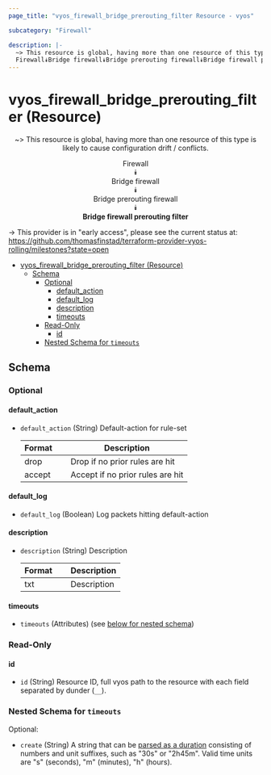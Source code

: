```yaml
---
page_title: "vyos_firewall_bridge_prerouting_filter Resource - vyos"

subcategory: "Firewall"

description: |-
  ~> This resource is global, having more than one resource of this type is likely to cause configuration drift / conflicts.
  Firewall⯯Bridge firewall⯯Bridge prerouting firewall⯯Bridge firewall prerouting filter
---
```


# vyos_firewall_bridge_prerouting_filter (Resource)
<center>

~> This resource is global, having more than one resource of this type is likely to cause configuration drift / conflicts.

Firewall  
⯯  
Bridge firewall  
⯯  
Bridge prerouting firewall  
⯯  
**Bridge firewall prerouting filter**


</center>

-> This provider is in "early access", please see the current status at: https://github.com/thomasfinstad/terraform-provider-vyos-rolling/milestones?state=open

<!--TOC-->

- [vyos_firewall_bridge_prerouting_filter (Resource)](#vyos_firewall_bridge_prerouting_filter-resource)
  - [Schema](#schema)
    - [Optional](#optional)
      - [default_action](#default_action)
      - [default_log](#default_log)
      - [description](#description)
      - [timeouts](#timeouts)
    - [Read-Only](#read-only)
      - [id](#id)
    - [Nested Schema for `timeouts`](#nested-schema-for-timeouts)

<!--TOC-->

<!-- schema generated by tfplugindocs -->
## Schema

### Optional

#### default_action
- `default_action` (String) Default-action for rule-set

    |  Format  &emsp;|  Description                       |
    |----------|------------------------------------|
    |  drop    &emsp;|  Drop if no prior rules are hit    |
    |  accept  &emsp;|  Accept if no prior rules are hit  |
#### default_log
- `default_log` (Boolean) Log packets hitting default-action
#### description
- `description` (String) Description

    |  Format  &emsp;|  Description  |
    |----------|---------------|
    |  txt     &emsp;|  Description  |
#### timeouts
- `timeouts` (Attributes) (see [below for nested schema](#nestedatt--timeouts))

### Read-Only

#### id
- `id` (String) Resource ID, full vyos path to the resource with each field separated by dunder (`__`).

<a id="nestedatt--timeouts"></a>
### Nested Schema for `timeouts`

Optional:

- `create` (String) A string that can be [parsed as a duration](https://pkg.go.dev/time#ParseDuration) consisting of numbers and unit suffixes, such as &#34;30s&#34; or &#34;2h45m&#34;. Valid time units are &#34;s&#34; (seconds), &#34;m&#34; (minutes), &#34;h&#34; (hours).
